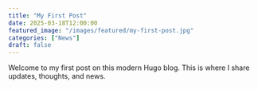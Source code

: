 ```yaml
---
title: "My First Post"
date: 2025-03-18T12:00:00
featured_image: "/images/featured/my-first-post.jpg"
categories: ["News"]
draft: false
---
```


Welcome to my first post on this modern Hugo blog. This is where I share updates, thoughts, and news.